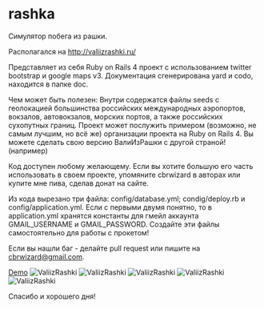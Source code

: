 rashka
======

Симулятор побега из рашки.

Располагался на http://valiizrashki.ru/

Представляет из себя Ruby on Rails 4 проект с использованием twitter bootstrap и google maps v3. Документация сгенерирована yard и codo, находится в папке doc.

Чем может быть полезен:
  Внутри содержатся файлы seeds с геолокацией большинства российских международных аэропортов, вокзалов, автовокзалов, морских портов, а также российских сухопутных границ.
  Проект может послужить примером (возможно, не самым лучшим, но всё же) организации проекта на Ruby on Rails 4.
  Вы можете сделать свою версию ВалиИзРашки с другой страной! (например)

Код доступен любому желающему. Если вы хотите большую его часть использовать в своем проекте, упомяните cbrwizard в авторах или купите мне пива, сделав донат на сайте.

Из кода вырезано три файла: config/database.yml; condig/deploy.rb и config/application.yml. Если с первыми двумя понятно, то в application.yml хранятся константы для гмейл аккаунта GMAIL_USERNAME и GMAIL_PASSWORD. Создайте эти файлы самостоятельно для работы с прокетом!

Если вы нашли баг - делайте pull request или пишите на cbrwizard@gmail.com.

[Demo](https://i.imgur.com/bjI7RPI.gifv)
![ValiizRashki](https://i.imgur.com/0dG373D.png)
![ValiizRashki](https://i.imgur.com/l9qCy00.png)
![ValiizRashki](https://i.imgur.com/82gZeof.png)
![ValiizRashki](https://i.imgur.com/IvkoZ47.png)
![ValiizRashki](https://i.imgur.com/ZuYOLNp.png)


Спасибо и хорошего дня!
